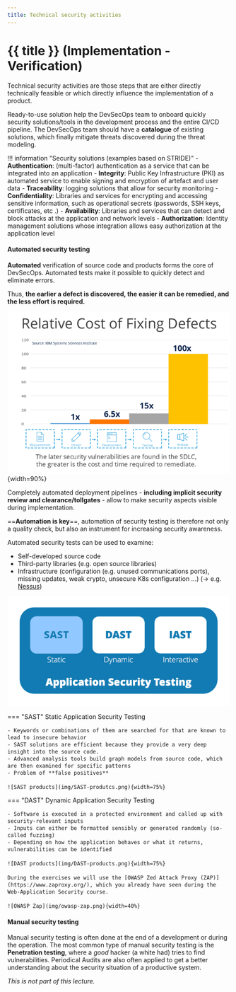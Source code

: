 ```yaml
---
title: Technical security activities
---
```


# {{ title }} (Implementation - Verification)

Technical security activities are those steps that are either directly technically feasible or which directly influence the implementation of a product.

Ready-to-use solution help the DevSecOps team to onboard quickly security solutions/tools in the development process and the entire CI/CD pipeline. The DevSecOps team should have a **catalogue** of existing solutions, which finally mitigate threats discovered during the threat modeling. 

!!! information "Security solutions (examples based on STRIDE)"
    - **Authentication**: (multi-factor) authentication as a service that can be integrated into an application
    - **Integrity**: Public Key Infrastructure (PKI) as automated service to enable signing and encryption of artefact and user data
    - **Traceability**: logging solutions that allow for security monitoring
    - **Confidentiality**: Libraries and services for encrypting and accessing sensitive information, such as operational secrets (passwords, SSH keys, certificates, etc .)
    - **Availability**: Libraries and services that can detect and block attacks at the application and network levels
    - **Authorization**: Identity management solutions whose integration allows easy authorization at the application level

#### Automated security testing
**Automated** verification of source code and products forms the core of DevSecOps. Automated tests make it possible to quickly detect and eliminate errors.

Thus, **the earlier a defect is discovered, the easier it can be remedied, and the less effort is required.**

![Source: IBM](img/costst.png){width=90%}

Completely automated deployment pipelines - **including implicit security review and clearance/tollgates** - allow to make security aspects visible during implementation. 

==**Automation is key**==, automation of security testing is therefore not only a quality check, but also an instrument for increasing security awareness.

Automated security tests can be used to examine:

- Self-developed source code
- Third-party libraries (e.g. open source libraries)
- Infrastructure (configuration (e.g. unused communications ports), missing updates, weak crypto, unsecure K8s configuration ...) (→ e.g. [Nessus](https://www.tenable.com/products/nessus))

![SAST-DAST](img/sast-dast.png)

=== "SAST"
    Static Application Security Testing

    - Keywords or combinations of them are searched for that are known to lead to insecure behavior
    - SAST solutions are efficient because they provide a very deep insight into the source code.
    - Advanced analysis tools build graph models from source code, which are then examined for specific patterns
    - Problem of **false positives**

    ![SAST products](img/SAST-produtcs.png){width=75%}

=== "DAST"
    Dynamic Application Security Testing

    - Software is executed in a protected environment and called up with security-relevant inputs
    - Inputs can either be formatted sensibly or generated randomly (so-called fuzzing)
    - Depending on how the application behaves or what it returns, vulnerabilities can be identified

    ![DAST products](img/DAST-products.png){width=75%}

    During the exercises we will use the [OWASP Zed Attack Proxy (ZAP)](https://www.zaproxy.org/), which you already have seen during the Web-Application Security course.
    
    ![OWASP Zap](img/owasp-zap.png){width=40%}

#### Manual security testing
Manual security testing is often done at the end of a development or during the operation. The most common type of manual security testing is the **Penetration testing**, where a *good* hacker (a white had) tries to find vulnerabilities. Periodical Audits are also often applied to get a better understanding about the security situation of a productive system.

*This is not part of this lecture.*

